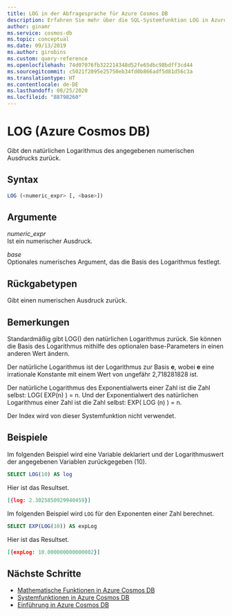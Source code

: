 ```yaml
---
title: LOG in der Abfragesprache für Azure Cosmos DB
description: Erfahren Sie mehr über die SQL-Systemfunktion LOG in Azure Cosmos DB, die den natürlichen Logarithmus des angegebenen numerischen Ausdrucks zurückgibt.
author: ginamr
ms.service: cosmos-db
ms.topic: conceptual
ms.date: 09/13/2019
ms.author: girobins
ms.custom: query-reference
ms.openlocfilehash: 74d07076fb322214348d52fe65dbc98bdff3cd44
ms.sourcegitcommit: c5021f2095e25750eb34fd0b866adf5d81d56c3a
ms.translationtype: HT
ms.contentlocale: de-DE
ms.lasthandoff: 08/25/2020
ms.locfileid: "88798260"
---
```

# <a name="log-azure-cosmos-db"></a>LOG (Azure Cosmos DB)
 Gibt den natürlichen Logarithmus des angegebenen numerischen Ausdrucks zurück.  
  
## <a name="syntax"></a>Syntax
  
```sql
LOG (<numeric_expr> [, <base>])  
```  
  
## <a name="arguments"></a>Argumente
  
*numeric_expr*  
   Ist ein numerischer Ausdruck.  
  
*base*  
   Optionales numerisches Argument, das die Basis des Logarithmus festlegt.  
  
## <a name="return-types"></a>Rückgabetypen
  
  Gibt einen numerischen Ausdruck zurück.  
  
## <a name="remarks"></a>Bemerkungen
  
  Standardmäßig gibt LOG() den natürlichen Logarithmus zurück. Sie können die Basis des Logarithmus mithilfe des optionalen base-Parameters in einen anderen Wert ändern.  
  
  Der natürliche Logarithmus ist der Logarithmus zur Basis **e**, wobei **e** eine irrationale Konstante mit einem Wert von ungefähr 2,718281828 ist.  
  
  Der natürliche Logarithmus des Exponentialwerts einer Zahl ist die Zahl selbst: LOG( EXP(n) ) = n. Und der Exponentialwert des natürlichen Logarithmus einer Zahl ist die Zahl selbst: EXP( LOG (n) ) = n.

  Der Index wird von dieser Systemfunktion nicht verwendet.
  
## <a name="examples"></a>Beispiele
  
  Im folgenden Beispiel wird eine Variable deklariert und der Logarithmuswert der angegebenen Variablen zurückgegeben (10).  
  
```sql
SELECT LOG(10) AS log  
```  
  
 Hier ist das Resultset.  
  
```json
[{log: 2.3025850929940459}]  
```  
  
 Im folgenden Beispiel wird `LOG` für den Exponenten einer Zahl berechnet.  
  
```sql
SELECT EXP(LOG(10)) AS expLog  
```  
  
 Hier ist das Resultset.  
  
```json
[{expLog: 10.000000000000002}]  
```  

## <a name="next-steps"></a>Nächste Schritte

- [Mathematische Funktionen in Azure Cosmos DB](sql-query-mathematical-functions.md)
- [Systemfunktionen in Azure Cosmos DB](sql-query-system-functions.md)
- [Einführung in Azure Cosmos DB](introduction.md)
